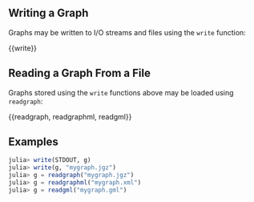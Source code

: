 ## Writing a Graph
Graphs may be written to I/O streams and files using the `write` function:

{{write}}

## Reading a Graph From a File
Graphs stored using the `write` functions above may be loaded using `readgraph`:

{{readgraph, readgraphml, readgml}}

## Examples
```julia
julia> write(STDOUT, g)
julia> write(g, "mygraph.jgz")
julia> g = readgraph("mygraph.jgz")
julia> g = readgraphml("mygraph.xml")
julia> g = readgml("mygraph.gml")
```
